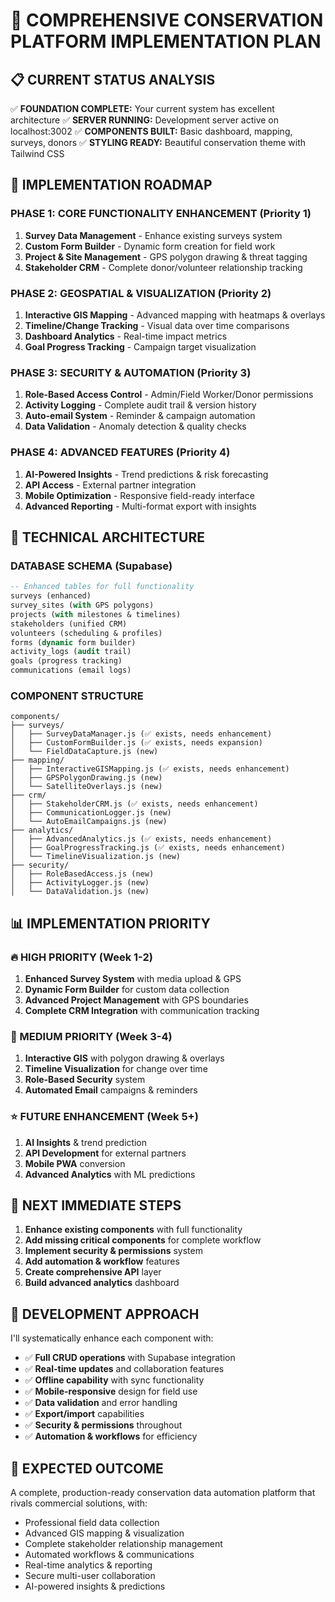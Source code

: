 # 🌱 COMPREHENSIVE CONSERVATION PLATFORM IMPLEMENTATION PLAN

## 📋 CURRENT STATUS ANALYSIS

✅ **FOUNDATION COMPLETE:** Your current system has excellent architecture
✅ **SERVER RUNNING:** Development server active on localhost:3002
✅ **COMPONENTS BUILT:** Basic dashboard, mapping, surveys, donors
✅ **STYLING READY:** Beautiful conservation theme with Tailwind CSS

## 🚀 IMPLEMENTATION ROADMAP

### PHASE 1: CORE FUNCTIONALITY ENHANCEMENT (Priority 1)

1. **Survey Data Management** - Enhance existing surveys system
2. **Custom Form Builder** - Dynamic form creation for field work
3. **Project & Site Management** - GPS polygon drawing & threat tagging
4. **Stakeholder CRM** - Complete donor/volunteer relationship tracking

### PHASE 2: GEOSPATIAL & VISUALIZATION (Priority 2)

1. **Interactive GIS Mapping** - Advanced mapping with heatmaps & overlays
2. **Timeline/Change Tracking** - Visual data over time comparisons
3. **Dashboard Analytics** - Real-time impact metrics
4. **Goal Progress Tracking** - Campaign target visualization

### PHASE 3: SECURITY & AUTOMATION (Priority 3)

1. **Role-Based Access Control** - Admin/Field Worker/Donor permissions
2. **Activity Logging** - Complete audit trail & version history
3. **Auto-email System** - Reminder & campaign automation
4. **Data Validation** - Anomaly detection & quality checks

### PHASE 4: ADVANCED FEATURES (Priority 4)

1. **AI-Powered Insights** - Trend predictions & risk forecasting
2. **API Access** - External partner integration
3. **Mobile Optimization** - Responsive field-ready interface
4. **Advanced Reporting** - Multi-format export with insights

## 🔧 TECHNICAL ARCHITECTURE

### DATABASE SCHEMA (Supabase)

```sql
-- Enhanced tables for full functionality
surveys (enhanced)
survey_sites (with GPS polygons)
projects (with milestones & timelines)
stakeholders (unified CRM)
volunteers (scheduling & profiles)
forms (dynamic form builder)
activity_logs (audit trail)
goals (progress tracking)
communications (email logs)
```

### COMPONENT STRUCTURE

```text
components/
├── surveys/
│   ├── SurveyDataManager.js (✅ exists, needs enhancement)
│   ├── CustomFormBuilder.js (✅ exists, needs expansion)
│   └── FieldDataCapture.js (new)
├── mapping/
│   ├── InteractiveGISMapping.js (✅ exists, needs enhancement)
│   ├── GPSPolygonDrawing.js (new)
│   └── SatelliteOverlays.js (new)
├── crm/
│   ├── StakeholderCRM.js (✅ exists, needs enhancement)
│   ├── CommunicationLogger.js (new)
│   └── AutoEmailCampaigns.js (new)
├── analytics/
│   ├── AdvancedAnalytics.js (✅ exists, needs enhancement)
│   ├── GoalProgressTracking.js (✅ exists, needs enhancement)
│   └── TimelineVisualization.js (new)
├── security/
│   ├── RoleBasedAccess.js (new)
│   ├── ActivityLogger.js (new)
│   └── DataValidation.js (new)
```

## 📊 IMPLEMENTATION PRIORITY

### 🔥 HIGH PRIORITY (Week 1-2)

1. **Enhanced Survey System** with media upload & GPS
2. **Dynamic Form Builder** for custom data collection
3. **Advanced Project Management** with GPS boundaries
4. **Complete CRM Integration** with communication tracking

### 🚀 MEDIUM PRIORITY (Week 3-4)

1. **Interactive GIS** with polygon drawing & overlays
2. **Timeline Visualization** for change over time
3. **Role-Based Security** system
4. **Automated Email** campaigns & reminders

### ⭐ FUTURE ENHANCEMENT (Week 5+)

1. **AI Insights** & trend prediction
2. **API Development** for external partners
3. **Mobile PWA** conversion
4. **Advanced Analytics** with ML predictions

## 🎯 NEXT IMMEDIATE STEPS

1. **Enhance existing components** with full functionality
2. **Add missing critical components** for complete workflow
3. **Implement security & permissions** system
4. **Add automation & workflow** features
5. **Create comprehensive API** layer
6. **Build advanced analytics** dashboard

## 🔧 DEVELOPMENT APPROACH

I'll systematically enhance each component with:

- ✅ **Full CRUD operations** with Supabase integration
- ✅ **Real-time updates** and collaboration features  
- ✅ **Offline capability** with sync functionality
- ✅ **Mobile-responsive** design for field use
- ✅ **Data validation** and error handling
- ✅ **Export/import** capabilities
- ✅ **Security & permissions** throughout
- ✅ **Automation & workflows** for efficiency

## 🌟 EXPECTED OUTCOME

A complete, production-ready conservation data automation platform that rivals commercial solutions, with:

- Professional field data collection
- Advanced GIS mapping & visualization
- Complete stakeholder relationship management
- Automated workflows & communications
- Real-time analytics & reporting
- Secure multi-user collaboration
- AI-powered insights & predictions
